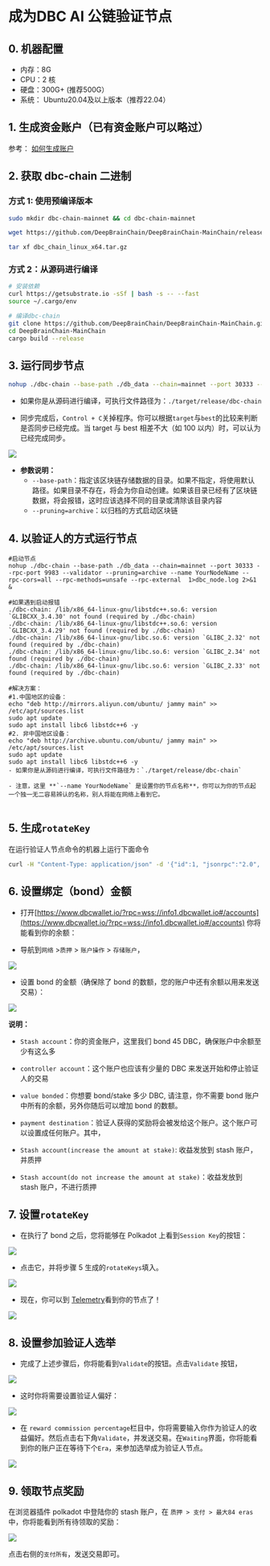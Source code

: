 # 成为DBC AI 公链验证节点

## 0. 机器配置

- 内存：8G
- CPU：2 核
- 硬盘：300G+ (推荐500G）
- 系统： Ubuntu20.04及以上版本（推荐22.04）

## 1. 生成资金账户（已有资金账户可以略过）

参考： [如何生成账户](generate-new-account.md)

## 2. 获取 dbc-chain 二进制

### 方式 1: 使用预编译版本

```bash
sudo mkdir dbc-chain-mainnet && cd dbc-chain-mainnet

wget https://github.com/DeepBrainChain/DeepBrainChain-MainChain/releases/download/v4.0/dbc-chain-4.tar.gz -O dbc_chain_linux_x64.tar.gz

tar xf dbc_chain_linux_x64.tar.gz 

```

### 方式 2：从源码进行编译

```bash
# 安装依赖
curl https://getsubstrate.io -sSf | bash -s -- --fast
source ~/.cargo/env

# 编译dbc-chain
git clone https://github.com/DeepBrainChain/DeepBrainChain-MainChain.git
cd DeepBrainChain-MainChain
cargo build --release
```

## 3. 运行同步节点

```bash
nohup ./dbc-chain --base-path ./db_data --chain=mainnet --port 30333 --rpc-port 9983 --pruning=archive --name dbc-chain --rpc-cors=all --rpc-methods=unsafe --rpc-external  1>dbc_node.log 2>&1 &
```

- 如果你是从源码进行编译，可执行文件路径为：`./target/release/dbc-chain`

- 同步完成后，`Control + C`关掉程序。你可以根据`target`与`best`的比较来判断是否同步已经完成。当 target 与 best 相差不大（如 100 以内）时，可以认为已经完成同步。

![](./assets/join_dbc_network.assets/image-20210126021938613.png)

- **参数说明：**
  - `--base-path`：指定该区块链存储数据的目录。如果不指定，将使用默认路径。如果目录不存在，将会为你自动创建。如果该目录已经有了区块链数据，将会报错，这时应该选择不同的目录或清除该目录内容
  - `--pruning=archive`：以归档的方式启动区块链

## 4. 以验证人的方式运行节点

```shell
#启动节点
nohup ./dbc-chain --base-path ./db_data --chain=mainnet --port 30333 --rpc-port 9983 --validator --pruning=archive --name YourNodeName --rpc-cors=all --rpc-methods=unsafe --rpc-external  1>dbc_node.log 2>&1 &

#如果遇到启动报错
./dbc-chain: /lib/x86_64-linux-gnu/libstdc++.so.6: version `GLIBCXX_3.4.30' not found (required by ./dbc-chain)
./dbc-chain: /lib/x86_64-linux-gnu/libstdc++.so.6: version `GLIBCXX_3.4.29' not found (required by ./dbc-chain)
./dbc-chain: /lib/x86_64-linux-gnu/libc.so.6: version `GLIBC_2.32' not found (required by ./dbc-chain)
./dbc-chain: /lib/x86_64-linux-gnu/libc.so.6: version `GLIBC_2.34' not found (required by ./dbc-chain)
./dbc-chain: /lib/x86_64-linux-gnu/libc.so.6: version `GLIBC_2.33' not found (required by ./dbc-chain)

#解决方案：
#1.中国地区的设备：
echo "deb http://mirrors.aliyun.com/ubuntu/ jammy main" >> /etc/apt/sources.list
sudo apt update
sudo apt install libc6 libstdc++6 -y
#2. 非中国地区设备：
echo "deb http://archive.ubuntu.com/ubuntu/ jammy main" >> /etc/apt/sources.list
sudo apt update
sudo apt install libc6 libstdc++6 -y
- 如果你是从源码进行编译，可执行文件路径为：`./target/release/dbc-chain`

- 注意，这里 **`--name YourNodeName` 是设置你的节点名称**，你可以为你的节点起一个独一无二容易辨认的名称，别人将能在网络上看到它。
 
```

## 5. 生成`rotateKey`

在运行验证人节点命令的机器上运行下面命令

```bash
curl -H "Content-Type: application/json" -d '{"id":1, "jsonrpc":"2.0", "method": "author_rotateKeys", "params":[]}' http://localhost:9983
```

## 6. 设置绑定（bond）金额

- 打开[https://www.dbcwallet.io/?rpc=wss://info1.dbcwallet.io#/accounts](https://www.dbcwallet.io/?rpc=wss://info1.dbcwallet.io#/accounts) 你将能看到你的余额：

- 导航到`网络` >`质押` > `账户操作` > `存储账户`，

![](./assets/join_dbc_network.assets/image-20210323095232363.png)

- 设置 bond 的金额（确保除了 bond 的数额，您的账户中还有余额以用来发送交易）：

![](./assets/join_dbc_network.assets/image-20210121195033167.png)

**说明：**

- `Stash account`：你的资金账户，这里我们 bond 45 DBC，确保账户中余额至少有这么多

- `controller account`：这个账户也应该有少量的 DBC 来发送开始和停止验证人的交易

- `value bonded`：你想要 bond/stake 多少 DBC, 请注意，你不需要 bond 账户中所有的余额，另外你随后可以增加 bond 的数额。

- `payment destination`：验证人获得的奖励将会被发给这个账户。这个账户可以设置成任何账户。其中，

- `Stash account(increase the amount at stake)`: 收益发放到 stash 账户，并质押

- `Stash account(do not increase the amount at stake)`：收益发放到 stash 账户，不进行质押

## 7. 设置`rotateKey`

- 在执行了 bond 之后，您将能够在 Polkadot 上看到`Session Key`的按钮：

![](./assets/join_dbc_network.assets/image-20210121195307711.png)

- 点击它，并将步骤 5 生成的`rotateKeys`填入。

![](./assets/join_dbc_network.assets/image-20210121200709277.png)

- 现在，你可以到 [Telemetry](https://telemetry.polkadot.io/#list/0x03aa6b475a03f8baf7f83e448513b00eaab03aefa4ed64bd1d31160dce028add)看到你的节点了！

![](./assets/join_dbc_network.assets/image-20210121234945030.png)

## 8. 设置参加验证人选举

- 完成了上述步骤后，你将能看到`Validate`的按钮。点击`Validate` 按钮，

![](./assets/join_dbc_network.assets/image-20210121235144583.png)

- 这时你将需要设置验证人偏好：

![](./assets/join_dbc_network.assets/image-20210121235217665.png)

- 在 `reward commission percentage`栏目中，你将需要输入你作为验证人的收益偏好。然后点击右下角`Validate`，并发送交易。在`Waiting`界面，你将能看到你的账户正在等待下个`Era`，来参加选举成为验证人节点。

![](./assets/join_dbc_network.assets/image-20210121235451552.png)

## 9. 领取节点奖励

在浏览器插件 polkadot 中登陆你的 stash 账户，在 `质押 > 支付 > 最大84 eras` 中，你将能看到所有待领取的奖励：

![](./assets/join_dbc_network.assets/image-20210329095613442.png)

点击右侧的`支付所有`，发送交易即可。
